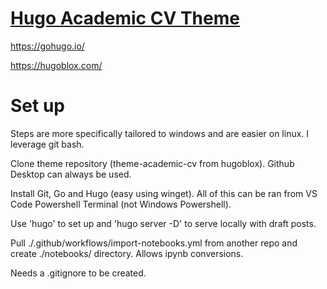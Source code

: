 # [Hugo Academic CV Theme](https://github.com/HugoBlox/theme-academic-cv)
https://gohugo.io/

https://hugoblox.com/

# Set up
Steps are more specifically tailored to windows and are easier on linux. I leverage git bash.

Clone theme repository (theme-academic-cv from hugoblox).  Github Desktop can always be used.

Install Git, Go and Hugo (easy using winget).  All of this can be ran from VS Code Powershell Terminal (not Windows Powershell).

Use 'hugo' to set up and 'hugo server -D' to serve locally with draft posts.

Pull ./.github/workflows/import-notebooks.yml from another repo and create ./notebooks/ directory. Allows ipynb conversions.

Needs a .gitignore to be created.